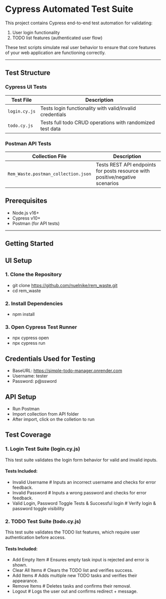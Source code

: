 # Cypress Automated Test Suite

This project contains Cypress end-to-end test automation for validating:
1. User login functionality
2. TODO list features (authenticated user flow)

These test scripts simulate real user behavior to ensure that core features of your web application are functioning correctly.

---

## Test Structure

### Cypress UI Tests
| Test File          | Description                                                                 |
|--------------------|-----------------------------------------------------------------------------|
| `login.cy.js`      | Tests login functionality with valid/invalid credentials                    |
| `todo.cy.js`       | Tests full todo CRUD operations with randomized test data               |

### Postman API Tests
| Collection File                          | Description                                                                 |
|------------------------------------------|-----------------------------------------------------------------------------|
| `Rem_Waste.postman_collection.json`      | Tests REST API endpoints for posts resource with positive/negative scenarios |

## Prerequisites
- Node.js v16+
- Cypress v10+
- Postman (for API tests)

---

## Getting Started

## UI Setup

### 1. Clone the Repository
- git clone https://github.com/nuelnike/rem_waste.git
- cd rem_waste

### 2. Install Dependencies
- npm install

### 3. Open Cypress Test Runner
- npx cypress open
- npx cypress run

## Credentials Used for Testing
- BaseURL: https://simple-todo-manager.onrender.com
- Username: tester
- Password: p@ssword

## API Setup
- Run Postman
- Import collection from API folder
- After import, click on the colletion to run

## Test Coverage

### 1. Login Test Suite (login.cy.js)
This test suite validates the login form behavior for valid and invalid inputs.

#### Tests Included:
- Invalid Username	# Inputs an incorrect username and checks for error feedback.
- Invalid Password	# Inputs a wrong password and checks for error feedback.
- Valid Login, Password Toggle Tests & Successful login # Verify login & password toggle visibility 

### 2. TODO Test Suite (todo.cy.js)
This test suite validates the TODO list features, which require user authentication before access.

#### Tests Included:
- Add Empty Item	# Ensures empty task input is rejected and error is shown.
- Clear All Items	# Clears the TODO list and verifies success.
- Add Items	        # Adds multiple new TODO tasks and verifies their appearance.
- Remove Items	    # Deletes tasks and confirms their removal.
- Logout	        # Logs the user out and confirms redirect + message.
